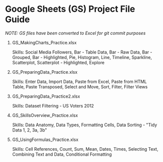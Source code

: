 # Google Sheets (GS) Project File Guide
*NOTE: GS files have been converted to Excel for git commit purposes*

1) GS_MakingCharts_Practice.xlsx
 
   Skills: Social Media Followers, Bar - Table Data, Bar - Raw Data, Bar - Grouped, Bar - Highlighted, Pie, Histogram, Line, Timeline, Sparkline,  Scatterplot, Scatterplot - Highlighted, Explore

2) GS_PreparingData_Practice.xlsx
   
    Skills: Enter Data, Import Data, Paste from Excel, Paste from HTML Table, Paste Transposed, Select and Move, Sort, Filter, Filter Views
 
3) GS_PreparingData_Practice2.xlsx

    Skills: Dataset Filtering - US Voters 2012
 
4) GS_SkillsOverview_Practice.xlsx
 
    Skills: Data Anatomy, Data Types, Formatting Cells, Data Sorting - "Tidy Data 1, 2, 3a, 3b"
 
5) GS_UsingFormulas_Practice.xlsx

    Skills: Cell References, Count, Sum, Mean, Dates, Times, Selecting Text, Combining Text and Data, Conditional Formatting
 
